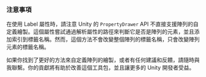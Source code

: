 ### 注意事項

在使用 Label 屬性時，請注意 Unity 的 `PropertyDrawer` API 不直接支援陣列的自定義繪製。這個屬性嘗試通過解析屬性的路徑來判斷它是否是陣列的元素，並且添加索引到標籤名稱。然而，這個方法不會改變整個陣列的標籤名稱，只會改變陣列元素的標籤名稱。

如果你找到了更好的方法來自定義陣列的繪製，或者有任何建議和反饋，請隨時與我聯繫。你的貢獻將有助於改善這個工具包，並且讓更多的 Unity 開發者受益。